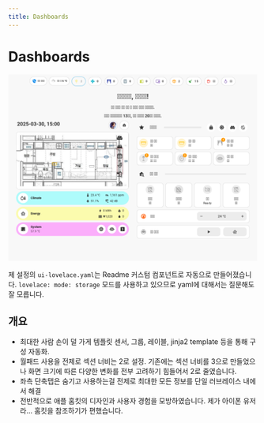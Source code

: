 ```yaml
---
title: Dashboards
---
```


# Dashboards

![Lovelace Dashboard](../images/lovelace.png)

제 설정의 `ui-lovelace.yaml`는 Readme 커스텀 컴포넌트로 자동으로 만들어졌습니다. `lovelace: mode: storage` 모드를 사용하고 있으므로 yaml에 대해서는 질문해도 잘 모릅니다.

## 개요

- 최대한 사람 손이 덜 가게 템플릿 센서, 그룹, 레이블, jinja2 template 등을 통해 구성 자동화.
- 월패드 사용을 전제로 섹션 너비는 2로 설정. 기존에는 섹션 너비를 3으로 만들었으나 화면 크기에 따른 다양한 변화를 전부 고려하기 힘들어서 2로 줄였습니다.
- 좌측 단축탭은 숨기고 사용하는걸 전제로 최대한 모든 정보를 단일 러브레이스 내에서 해결
- 전반적으로 애플 홈킷의 디자인과 사용자 경험을 모방하였습니다. 제가 아이폰 유저라... 홈킷을 참조하기가 편했습니다.

